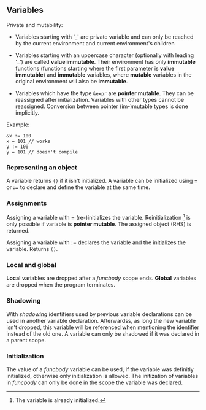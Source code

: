 ## Variables

Private and mutability:

- Variables starting with '\_' are private variable and can only be reached by
  the current environment and current environment's children

- Variables starting with an uppercase character (optionally with leading '\_')
  are called **value immutable**. Their environment has only **immutable**
  functions (functions starting where the first parameter is **value
  immutable**) and **immutable** variables, where **mutable** variables in the
  original environment will also be **immutable**.

- Variables which have the type ``&expr`` are **pointer mutable**. They can be
  reassigned after initialization. Variables with other types cannot be
  reassigned. Conversion between pointer (im-)mutable types is done implicitly.

Example:

```
&x := 100
x = 101 // works
y := 100
y = 101 // doesn't compile
```

### Representing an object

A variable returns ``()`` if it isn't initialized.  A variable can be
initialized using **=** or **:=** to declare and define the variable at the
same time.

### Assignments

Assigning a variable with **=** (re-)initializes the variable. Reinitialization
[^reinit] is only possible if variable is **pointer mutable**. The assigned
object (RHS) is returned.

Assigning a variable with **:=** declares the variable and the initializes
the variable. Returns ``()``.

[^reinit]: The variable is already initialized.

### Local and global

**Local** variables are dropped after a *funcbody* scope ends. **Global**
variables are dropped when the program terminates.

### Shadowing

With *shadowing* identifiers used by previous variable declarations can be used
in another variable declaration. Afterwardss, as long the new variable isn't
dropped, this variable will be referenced when mentioning the identifier
instead of the old one. A variable can only be shadowed if it was declared
in a parent scope.

### Initialization

The value of a *funcbody* variable can be used, if the variable was definitly
initialized, otherwise only initialization is allowed. The initization of
variables in *funcbody* can only be done in the scope the variable was
declared.
